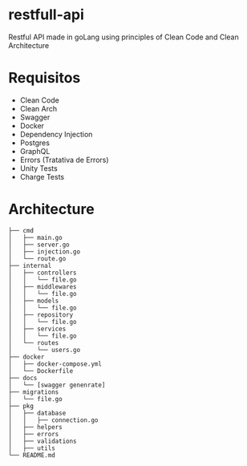 # restfull-api

Restful API made in goLang using principles of Clean Code and Clean Architecture

# Requisitos

- Clean Code
- Clean Arch
- Swagger
- Docker
- Dependency Injection
- Postgres
- GraphQL
- Errors (Tratativa de Errors)
- Unity Tests
- Charge Tests

# Architecture

```
├── cmd
│   ├── main.go
│   ├── server.go
│   ├── injection.go
│   └── route.go
├── internal
│   ├── controllers
│   │   └── file.go
│   ├── middlewares
│   │   └── file.go
│   ├── models
│   │   └── file.go
│   ├── repository
│   │   └── file.go
│   ├── services
│   │   └── file.go
│   └── routes
│       └── users.go
├── docker
│   ├── docker-compose.yml
│   └── Dockerfile
├── docs
│   └── [swagger genenrate]
├── migrations
│   └── file.go
├── pkg
│   ├── database
│   │   ├── connection.go
│   ├── helpers
│   ├── errors
│   ├── validations
│   ├── utils
└── README.md
```
